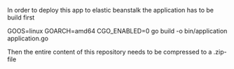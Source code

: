 In order to deploy this app to elastic beanstalk the application has to be build first

GOOS=linux GOARCH=amd64 CGO_ENABLED=0 go build -o bin/application application.go

Then the entire content of this repository needs to be compressed to a .zip-file
